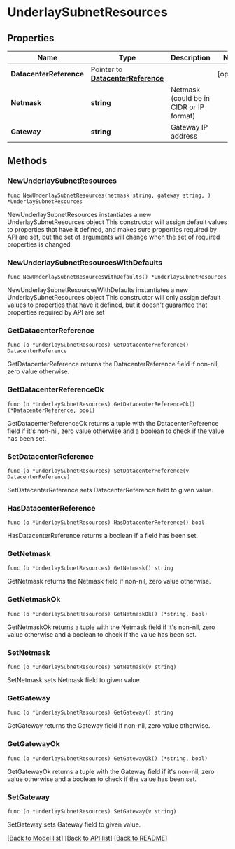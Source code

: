 # UnderlaySubnetResources

## Properties

Name | Type | Description | Notes
------------ | ------------- | ------------- | -------------
**DatacenterReference** | Pointer to [**DatacenterReference**](DatacenterReference.md) |  | [optional] 
**Netmask** | **string** | Netmask (could be in CIDR or IP format) | 
**Gateway** | **string** | Gateway IP address | 

## Methods

### NewUnderlaySubnetResources

`func NewUnderlaySubnetResources(netmask string, gateway string, ) *UnderlaySubnetResources`

NewUnderlaySubnetResources instantiates a new UnderlaySubnetResources object
This constructor will assign default values to properties that have it defined,
and makes sure properties required by API are set, but the set of arguments
will change when the set of required properties is changed

### NewUnderlaySubnetResourcesWithDefaults

`func NewUnderlaySubnetResourcesWithDefaults() *UnderlaySubnetResources`

NewUnderlaySubnetResourcesWithDefaults instantiates a new UnderlaySubnetResources object
This constructor will only assign default values to properties that have it defined,
but it doesn't guarantee that properties required by API are set

### GetDatacenterReference

`func (o *UnderlaySubnetResources) GetDatacenterReference() DatacenterReference`

GetDatacenterReference returns the DatacenterReference field if non-nil, zero value otherwise.

### GetDatacenterReferenceOk

`func (o *UnderlaySubnetResources) GetDatacenterReferenceOk() (*DatacenterReference, bool)`

GetDatacenterReferenceOk returns a tuple with the DatacenterReference field if it's non-nil, zero value otherwise
and a boolean to check if the value has been set.

### SetDatacenterReference

`func (o *UnderlaySubnetResources) SetDatacenterReference(v DatacenterReference)`

SetDatacenterReference sets DatacenterReference field to given value.

### HasDatacenterReference

`func (o *UnderlaySubnetResources) HasDatacenterReference() bool`

HasDatacenterReference returns a boolean if a field has been set.

### GetNetmask

`func (o *UnderlaySubnetResources) GetNetmask() string`

GetNetmask returns the Netmask field if non-nil, zero value otherwise.

### GetNetmaskOk

`func (o *UnderlaySubnetResources) GetNetmaskOk() (*string, bool)`

GetNetmaskOk returns a tuple with the Netmask field if it's non-nil, zero value otherwise
and a boolean to check if the value has been set.

### SetNetmask

`func (o *UnderlaySubnetResources) SetNetmask(v string)`

SetNetmask sets Netmask field to given value.


### GetGateway

`func (o *UnderlaySubnetResources) GetGateway() string`

GetGateway returns the Gateway field if non-nil, zero value otherwise.

### GetGatewayOk

`func (o *UnderlaySubnetResources) GetGatewayOk() (*string, bool)`

GetGatewayOk returns a tuple with the Gateway field if it's non-nil, zero value otherwise
and a boolean to check if the value has been set.

### SetGateway

`func (o *UnderlaySubnetResources) SetGateway(v string)`

SetGateway sets Gateway field to given value.



[[Back to Model list]](../README.md#documentation-for-models) [[Back to API list]](../README.md#documentation-for-api-endpoints) [[Back to README]](../README.md)


